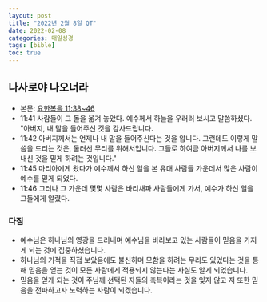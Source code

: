 ```yaml
---
layout: post
title: "2022년 2월 8일 QT"
date: 2022-02-08
categories: 매일성경
tags: [bible]
toc: true
---
```


## 나사로야 나오너라
- 본문: [요한복음 11:38~46](https://www.bskorea.or.kr/bible/korbibReadpage.php?version=SAENEW&book=jhn&chap=11&sec=38&cVersion=&fontSize=15px&fontWeight=normal#focus)
- 11:41 사람들이 그 돌을 옮겨 놓았다. 예수께서 하늘을 우러러 보시고 말씀하셨다. "아버지, 내 말을 들어주신 것을 감사드립니다.
- 11:42 아버지께서는 언제나 내 말을 들어주신다는 것을 압니다. 그런데도 이렇게 말씀을 드리는 것은, 둘러선 무리를 위해서입니다. 그들로 하여금 아버지께서 나를 보내신 것을 믿게 하려는 것입니다."
- 11:45 마리아에게 왔다가 예수께서 하신 일을 본 유대 사람들 가운데서 많은 사람이 예수를 믿게 되었다.
- 11:46 그러나 그 가운데 몇몇 사람은 바리새파 사람들에게 가서, 예수가 하신 일을 그들에게 알렸다.

### 다짐
- 예수님은 하나님의 영광을 드러내며 예수님을 바라보고 있는 사람들이 믿음을 가지게 되는 것에 집중하셨습니다.
- 하나님의 기적을 직접 보았음에도 불신하며 모함을 하려는 무리도 있었다는 것을 통해 믿음을 얻는 것이 모든 사람에게 적용되지 않는다는 사실도 알게 되었습니다.
- 믿음을 얻게 되는 것이 주님께 선택된 자들의 축복이라는 것을 잊지 않고 저 또한 믿음을 전파하고자 노력하는 사람이 되겠습니다.
